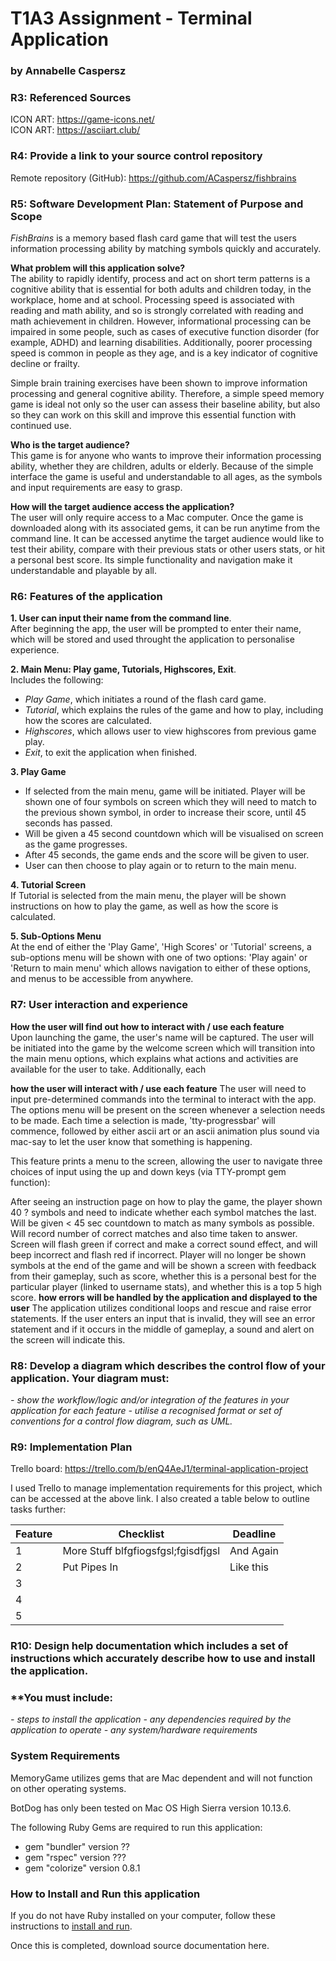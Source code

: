 # T1A3 Assignment - Terminal Application 
### **by Annabelle Caspersz**

### **R3: Referenced Sources**

ICON ART: <https://game-icons.net/>  
ICON ART: <https://asciiart.club/>


### R4: **Provide a link to your source control repository**

Remote repository (GitHub): <https://github.com/ACaspersz/fishbrains>

### **R5: Software Development Plan: Statement of Purpose and Scope**

*FishBrains* is a memory based flash card game that will test the users information processing ability by matching symbols quickly and accurately.  

**What problem will this application solve?**  
The ability to rapidly identify, process and act on short term patterns is a cognitive ability that is essential for both adults and children today, in the workplace, home and at school. Processing speed is associated with reading and math ability, and so is strongly correlated with reading and math achievement in children. However, informational processing can be impaired in some people, such as cases of executive function disorder (for example, ADHD) and learning disabilities. Additionally, poorer processing speed is common in people as they age, and is a key indicator of cognitive decline or frailty.

Simple brain training exercises have been shown to improve information processing and general cognitive ability. Therefore, a simple speed memory game is ideal not only so the user can assess their baseline ability, but also so they can work on this skill and improve this essential function with continued use. 

 **Who is the target audience?**  
This game is for anyone who wants to improve their information processing ability, whether they are children, adults or elderly. Because of the simple interface the game is useful and understandable to all ages, as the symbols and input requirements are easy to grasp.

**How will the target audience access the application?**  
The user will only require access to a Mac computer. Once the game is downloaded along with its associated gems, it can be run anytime from the command line. It can be accessed anytime the target audience would like to test their ability, compare with their previous stats or other users stats, or hit a personal best score. Its simple functionality and navigation make it understandable and playable by all.

### **R6: Features of the application**

**1. User can input their name from the command line**.  
 After beginning the app, the user will be prompted to enter their name, which will be stored and used throught the application to personalise experience.

**2. Main Menu: Play game, Tutorials, Highscores, Exit**.  
 Includes the following:
 - *Play Game*, which initiates a round of the flash card game. 
 - *Tutorial*, which explains the rules of the game and how to play, including how the scores are calculated.
 - *Highscores*, which allows user to view highscores from previous game play.
 - *Exit*, to exit the application when finished. 

**3. Play Game**   
- If selected from the main menu, game will be initiated. Player will be shown one of four symbols on screen which they will need to match to the previous shown symbol, in order to increase their score, until 45 seconds has passed. 
- Will be given a 45 second countdown which will be visualised on screen as the game progresses. 
- After 45 seconds, the game ends and the score will be given to user.  
- User can then choose to play again or to return to the main menu.

**4. Tutorial Screen**  
If Tutorial is selected from the main menu, the player will be shown instructions on how to play the game, as well as how the score is calculated.

<!-- **4. High Scores**: If selected from the main menu, the High Scores function will display a TTY table of the top 5 scores recorded in previous game play.  -->

**5. Sub-Options Menu**  
At the end of either the 'Play Game', 'High Scores' or 'Tutorial' screens, a sub-options menu will be shown with one of two options: 'Play again' or 'Return to main menu' which allows navigation to either of these options, and menus to be accessible from anywhere. 


### **R7: User interaction and experience**

**How the user will find out how to interact with / use each feature**   
Upon launching the game, the user's name will be captured. The user will be initiated into the game by the welcome screen which will transition into the main menu options, which explains what actions and activities are available for the user to take. Additionally, each 

**how the user will interact with / use each feature** 
The user will need to input pre-determined commands into the terminal to interact with the app. The options menu will be present on the screen whenever a selection needs to be made. Each time a selection is made, 'tty-progressbar' will commence, followed by either ascii art or an ascii animation plus sound via mac-say to let the user know that something is happening.

This feature prints a menu to the screen, allowing the user to navigate three choices of input using the up and down keys (via TTY-prompt gem function): 

After seeing an instruction page on how to play the game, the player shown 40 ? symbols and need to indicate whether each symbol matches the last. Will be given < 45 sec countdown to match as many symbols as possible. Will record number of correct matches and also time taken to answer. Screen will flash green if correct and make a correct sound effect, and will beep incorrect and flash red if incorrect. Player will no longer be shown symbols at the end of the game and will be shown a screen with feedback from their gameplay, such as score, whether this is a personal best for the particular player (linked to username stats), and whether this is a top 5 high score. 
**how errors will be handled by the application and displayed to the user**
The application utilizes conditional loops and rescue and raise error statements. If the user enters an input that is invalid, they will see an error statement and if it occurs in the middle of gameplay, a sound and alert on the screen will indicate this.


### **R8: Develop a diagram which describes the control flow of your application. Your diagram must:**
*- show the workflow/logic and/or integration of the features in your application for each feature*
*- utilise a recognised format or set of conventions for a control flow diagram, such as UML.*

### **R9: Implementation Plan**

Trello board: <https://trello.com/b/enQ4AeJ1/terminal-application-project>

I used Trello to manage implementation requirements for this project, which can be accessed at the above link. I also created a table below to outline tasks further: 

| Feature       | Checklist   | Deadline   |
| -- | --------- | ---|
|  1 | More Stuff blfgfiogsfgsl;fgisdfjgsl | And Again|
| 2   | Put Pipes In | Like this|   
| 3  |               |          |
|4      |           |           |
|5  |               |           |

### R10: **Design help documentation which includes a set of instructions which accurately describe how to use and install the application.**

### **You must include:
*- steps to install the application*
*- any dependencies required by the application to operate*
*- any system/hardware requirements*

### System Requirements
MemoryGame utilizes gems that are Mac dependent and will not function on other operating systems.

BotDog has only been tested on Mac OS High Sierra version 10.13.6.

The following Ruby Gems are required to run this application: 

- gem "bundler" version ??
- gem "rspec" version ???
- gem "colorize" version 0.8.1


### How to Install and Run this application

If you do not have Ruby installed on your computer, follow these instructions to [install and run](https://www.ruby-lang.org/en/documentation/installation/).

Once this is completed, download source documentation here. 

